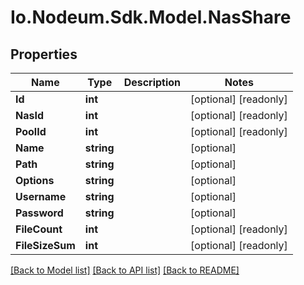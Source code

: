 # Io.Nodeum.Sdk.Model.NasShare
## Properties

Name | Type | Description | Notes
------------ | ------------- | ------------- | -------------
**Id** | **int** |  | [optional] [readonly] 
**NasId** | **int** |  | [optional] [readonly] 
**PoolId** | **int** |  | [optional] [readonly] 
**Name** | **string** |  | [optional] 
**Path** | **string** |  | [optional] 
**Options** | **string** |  | [optional] 
**Username** | **string** |  | [optional] 
**Password** | **string** |  | [optional] 
**FileCount** | **int** |  | [optional] [readonly] 
**FileSizeSum** | **int** |  | [optional] [readonly] 

[[Back to Model list]](../README.md#documentation-for-models) [[Back to API list]](../README.md#documentation-for-api-endpoints) [[Back to README]](../README.md)


